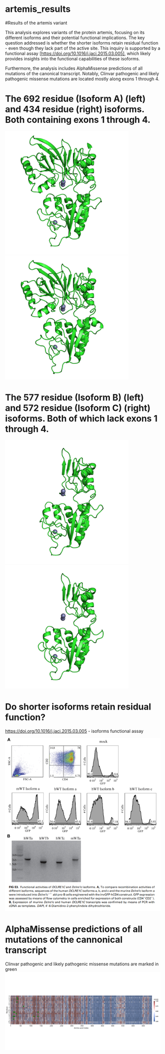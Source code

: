 # artemis_results
#Results of the artemis variant

This analysis explores variants of the protein artemis, focusing on its different isoforms and their potential functional implications. The key question addressed is whether the shorter isoforms retain residual function - even though they lack part of the active site. This inquiry is supported by a functional assay [https://doi.org/10.1016/j.jaci.2015.03.005], which likely provides insights into the functional capabilities of these isoforms.

Furthermore, the analysis includes AlphaMissense predictions of all mutations of the canonical transcript. Notably, Clinvar pathogenic and likely pathogenic missense mutations are located mostly along exons 1 through 4.

# The 692 residue (Isoform A) (left) and 434 residue (right) isoforms. Both containing exons 1 through 4. 

<p float="left">
  <img src="https://github.com/izzetbiophysicist/artemis_results/blob/main/isoform9.png" width="400" />
  <img src="https://github.com/izzetbiophysicist/artemis_results/blob/main/isoform10.png" width="400" /> 
</p>

# The 577 residue (Isoform B) (left) and 572 residue (Isoform C) (right) isoforms. Both of which lack exons 1 through 4. 

<p float="left">
  <img src="https://github.com/izzetbiophysicist/artemis_results/blob/main/isoform5.png" width="400" />
  <img src="https://github.com/izzetbiophysicist/artemis_results/blob/main/isoform8.png" width="400" /> 
</p>


# Do shorter isoforms retain residual function?

https://doi.org/10.1016/j.jaci.2015.03.005 - isoforms functional assay 

![Alt Text](https://github.com/izzetbiophysicist/artemis_results/blob/main/function.png)

# AlphaMissense predictions of all mutations of the cannonical transcript
Clinvar pathogenic and likely pathogenic missense mutations are marked in green
![Alt Text](https://github.com/izzetbiophysicist/artemis_results/blob/main/heat_map.png)
